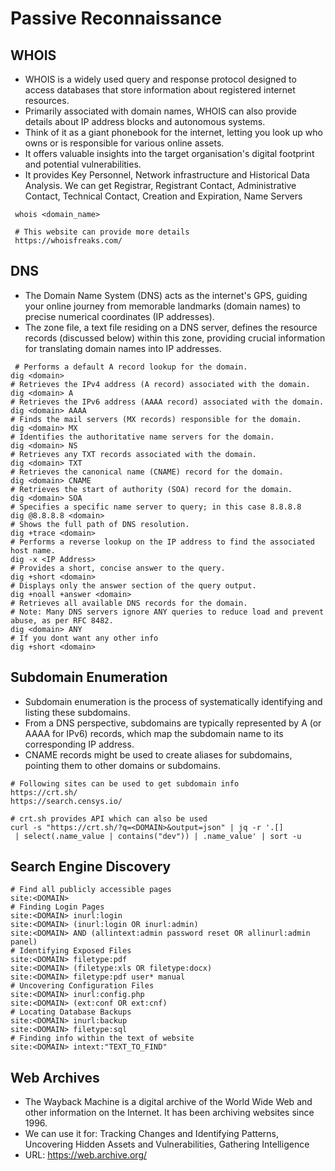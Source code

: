 # Passive Reconnaissance

## WHOIS

- WHOIS is a widely used query and response protocol designed to access databases that store information about
 registered internet resources.
- Primarily associated with domain names, WHOIS can also provide details about IP address blocks and autonomous systems. 
- Think of it as a giant phonebook for the internet, letting you look up who owns or is responsible for various online assets.
- It offers valuable insights into the target organisation's digital footprint and potential vulnerabilities.
- It provides Key Personnel, Network infrastructure and Historical Data Analysis. We can get Registrar, Registrant Contact, Administrative Contact, Technical Contact, Creation and Expiration, Name Servers

```shell
 whois <domain_name>
 
 # This website can provide more details
 https://whoisfreaks.com/
```


## DNS

- The Domain Name System (DNS) acts as the internet's GPS, guiding your online journey from memorable landmarks (domain names) to precise numerical coordinates (IP addresses).
- The zone file, a text file residing on a DNS server, defines the resource records (discussed below) within this zone, providing crucial information for translating domain names into IP addresses.

```shell
 # Performs a default A record lookup for the domain.
dig <domain>
# Retrieves the IPv4 address (A record) associated with the domain.
dig <domain> A
# Retrieves the IPv6 address (AAAA record) associated with the domain.
dig <domain> AAAA
# Finds the mail servers (MX records) responsible for the domain.
dig <domain> MX
# Identifies the authoritative name servers for the domain.
dig <domain> NS
# Retrieves any TXT records associated with the domain.
dig <domain> TXT
# Retrieves the canonical name (CNAME) record for the domain.
dig <domain> CNAME
# Retrieves the start of authority (SOA) record for the domain.
dig <domain> SOA
# Specifies a specific name server to query; in this case 8.8.8.8
dig @8.8.8.8 <domain>
# Shows the full path of DNS resolution.
dig +trace <domain>
# Performs a reverse lookup on the IP address to find the associated host name.
dig -x <IP Address>
# Provides a short, concise answer to the query.
dig +short <domain>
# Displays only the answer section of the query output.
dig +noall +answer <domain>
# Retrieves all available DNS records for the domain.
# Note: Many DNS servers ignore ANY queries to reduce load and prevent abuse, as per RFC 8482.
dig <domain> ANY
# If you dont want any other info
dig +short <domain>
```

## Subdomain Enumeration

- Subdomain enumeration is the process of systematically identifying and listing these subdomains. 
- From a DNS perspective, subdomains are typically represented by A (or AAAA for IPv6) records, which map the subdomain name to its corresponding IP address.
- CNAME records might be used to create aliases for subdomains, pointing them to other domains or subdomains.

```shell
# Following sites can be used to get subdomain info
https://crt.sh/
https://search.censys.io/

# crt.sh provides API which can also be used
curl -s "https://crt.sh/?q=<DOMAIN>&output=json" | jq -r '.[]
 | select(.name_value | contains("dev")) | .name_value' | sort -u
```

## Search Engine Discovery

```shell
# Find all publicly accessible pages
site:<DOMAIN>
# Finding Login Pages
site:<DOMAIN> inurl:login
site:<DOMAIN> (inurl:login OR inurl:admin)
site:<DOMAIN> AND (allintext:admin password reset OR allinurl:admin panel)
# Identifying Exposed Files
site:<DOMAIN> filetype:pdf
site:<DOMAIN> (filetype:xls OR filetype:docx)
site:<DOMAIN> filetype:pdf user* manual
# Uncovering Configuration Files
site:<DOMAIN> inurl:config.php
site:<DOMAIN> (ext:conf OR ext:cnf)
# Locating Database Backups
site:<DOMAIN> inurl:backup
site:<DOMAIN> filetype:sql
# Finding info within the text of website
site:<DOMAIN> intext:"TEXT_TO_FIND"
```

## Web Archives

- The Wayback Machine is a digital archive of the World Wide Web and other information on the Internet. It has been archiving websites since 1996.
- We can use it for: Tracking Changes and Identifying Patterns, Uncovering Hidden Assets and Vulnerabilities, Gathering Intelligence
- URL: https://web.archive.org/
